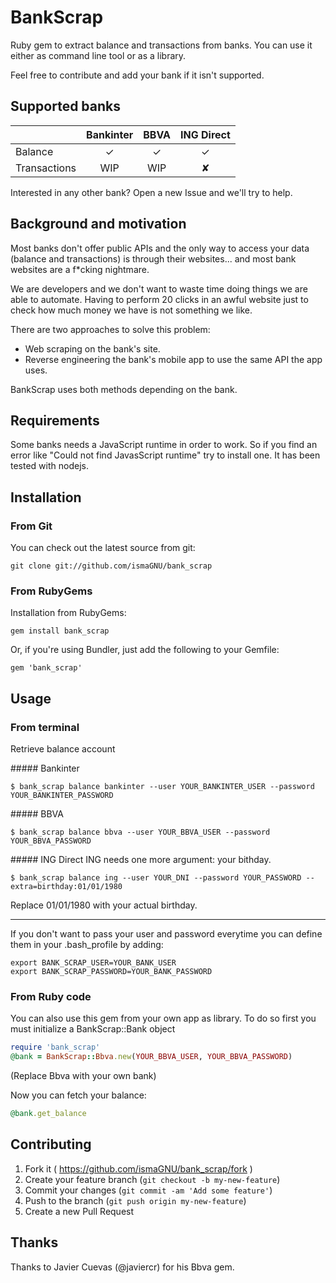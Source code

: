 # BankScrap

Ruby gem to extract balance and transactions from banks. You can use it either as command line tool or as a library.

Feel free to contribute and add your bank if it isn't supported.

## Supported banks

|              | Bankinter |  BBVA  | ING Direct |
|--------------|:---------:|:------:|:----------:|
|    Balance   |    ✓      |   ✓    |  ✓         |
| Transactions |    WIP    |  WIP   |  ✘         |

Interested in any other bank? Open a new Issue and we'll try to help.
 
## Background and motivation

Most banks don't offer public APIs and the only way to access your data (balance and transactions) is through their websites... and most bank websites are a f*cking nightmare.

We are developers and we don't want to waste time doing things we are able to automate. Having to perform 20 clicks in an awful website just to check how much money we have is not something we like.

There are two approaches to solve this problem: 
- Web scraping on the bank's site.
- Reverse engineering the bank's mobile app to use the same API the app uses.

BankScrap uses both methods depending on the bank.

## Requirements

Some banks needs a JavaScript runtime in order to work. So if you find an error like "Could not find JavasScript runtime" try to install one. It has been tested with nodejs.

## Installation

### From Git

You can check out the latest source from git:

    git clone git://github.com/ismaGNU/bank_scrap

### From RubyGems

Installation from RubyGems:

    gem install bank_scrap

Or, if you're using Bundler, just add the following to your Gemfile:

    gem 'bank_scrap'

## Usage

### From terminal
Retrieve balance account

##### Bankinter

    $ bank_scrap balance bankinter --user YOUR_BANKINTER_USER --password YOUR_BANKINTER_PASSWORD

##### BBVA

    $ bank_scrap balance bbva --user YOUR_BBVA_USER --password YOUR_BBVA_PASSWORD

##### ING Direct
ING needs one more argument: your bithday.

    $ bank_scrap balance ing --user YOUR_DNI --password YOUR_PASSWORD --extra=birthday:01/01/1980

Replace 01/01/1980 with your actual birthday.

---
If you don't want to pass your user and password everytime you can define them in your .bash_profile by adding:

    export BANK_SCRAP_USER=YOUR_BANK_USER
    export BANK_SCRAP_PASSWORD=YOUR_BANK_PASSWORD

### From Ruby code

You can also use this gem from your own app as library. To do so first you must initialize a BankScrap::Bank object

```ruby
require 'bank_scrap'
@bank = BankScrap::Bbva.new(YOUR_BBVA_USER, YOUR_BBVA_PASSWORD)
```

(Replace Bbva with your own bank)

Now you can fetch your balance:

```ruby
@bank.get_balance
```


## Contributing

1. Fork it ( https://github.com/ismaGNU/bank_scrap/fork )
2. Create your feature branch (`git checkout -b my-new-feature`)
3. Commit your changes (`git commit -am 'Add some feature'`)
4. Push to the branch (`git push origin my-new-feature`)
5. Create a new Pull Request

## Thanks

Thanks to Javier Cuevas (@javiercr) for his Bbva gem.
